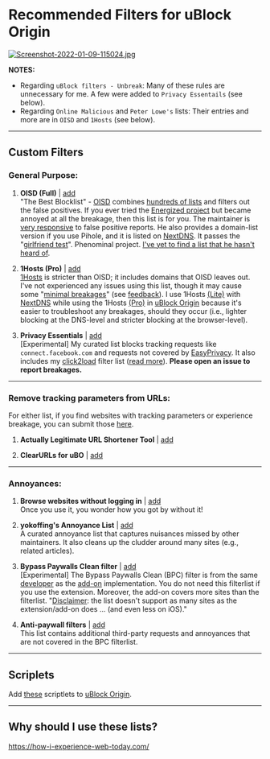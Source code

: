 # Recommended Filters for uBlock Origin

[![Screenshot-2022-01-09-115024.jpg](https://i.postimg.cc/jqN31xLy/Screenshot-2022-01-09-115024.jpg)](https://postimg.cc/z3zkb1wf)

**NOTES:**
 - Regarding `uBlock filters - Unbreak`: Many of these rules are unnecessary for me. A few were added to `Privacy Essentails` (see below).
 - Regarding `Online Malicious` and `Peter Lowe's` lists: Their entries and more are in `OISD` and `1Hosts` (see below).
 
 ***
 
## Custom Filters

### General Purpose:
1) **OISD (Full)** | [add](https://oisd.nl/downloads)
<br> "The Best Blocklist" - [OISD](https://oisd.nl/) combines [hundreds of lists](https://oisd.nl/includedlists/full) and filters out the false positives. If you ever tried the [Energized project](https://github.com/EnergizedProtection/block) but became annoyed at all the breakage, then this list is for you. The maintainer is [very responsive](https://www.reddit.com/r/oisd_blocklist/comments/s70dhx/oisd_domain_blocklist/?sort=new) to false positive reports. He also provides a domain-list version if you use Pihole, and it is listed on [NextDNS](https://nextdns.io/?from=xujj63g5). It passes the "[girlfriend test](https://www.urbandictionary.com/define.php?term=girlfriend%20test#:~:text=When%20a%20piece%20of%20technology%20is%20easy%20enough%20for%20your%20girlfriend%20to%20use%20without%20calling%20you)". Phenominal project. [I've yet to find a list that he hasn't heard of](https://oisd.nl/knownlists.php).

2) **1Hosts (Pro)** | [add](https://raw.githubusercontent.com/badmojr/1Hosts/master/Pro/adblock.txt)
<br> [1Hosts](https://github.com/badmojr/1Hosts#safeguard-your-devices-against-pesky-ads-trackers-and-malware) is stricter than OISD; it includes domains that OISD leaves out. I've not experienced any issues using this list, though it may cause some "[minimal breakages](https://github.com/badmojr/1Hosts#quickstart-guide)" (see [feedback](https://reddit.com/r/nextdns/comments/uxwabr/kind_of_amazed_at_1hosts_pro/)). I use 1Hosts [(Lite)](https://raw.githubusercontent.com/badmojr/1Hosts/master/Lite/domains.txt) with [NextDNS](https://nextdns.io/?from=xujj63g5) while using the 1Hosts [(Pro)](https://raw.githubusercontent.com/badmojr/1Hosts/master/Pro/adblock.txt) in [uBlock Origin](https://github.com/gorhill/uBlock#ublock-origin) because it's easier to troubleshoot any breakages, should they occur (i.e., lighter blocking at the DNS-level and stricter blocking at the browser-level).

3) **Privacy Essentials** | [add](https://raw.githubusercontent.com/yokoffing/filterlists/main/PrivacyEssentials.txt)
<br> [Experimental] My curated list blocks tracking requests like `connect.facebook.com` and requests not covered by [EasyPrivacy](https://github.com/easylist/easylist#easyprivacy). It also includes my [click2load](https://raw.githubusercontent.com/yokoffing/filterlists/main/click2load.txt) filter list ([read more](https://twitter.com/gorhill/status/1377613392559636486)). **Please open an issue to report breakages.**

***

### Remove tracking parameters from URLs:
For either list, if you find websites with tracking parameters or experience breakage, you can submit those [here](https://github.com/DandelionSprout/adfilt/discussions/163?sort=new).
1) **Actually Legitimate URL Shortener Tool** | [add](https://raw.githubusercontent.com/DandelionSprout/adfilt/master/LegitimateURLShortener.txt)

2) **ClearURLs for uBO** | [add](https://raw.githubusercontent.com/DandelionSprout/adfilt/master/ClearURLs%20for%20uBo/clear_urls_uboified.txt)

***

### Annoyances:
1) **Browse websites without logging in** | [add](https://raw.githubusercontent.com/DandelionSprout/adfilt/master/BrowseWebsitesWithoutLoggingIn.txt)
<br> Once you use it, you wonder how you got by without it!
  
2) **yokoffing's Annoyance List** | [add](https://raw.githubusercontent.com/yokoffing/filterlists/main/AnnoyanceList)
<br> A curated annoyance list that captures nuisances missed by other maintainers. It also cleans up the cludder around many sites (e.g., related articles).

3) **Bypass Paywalls Clean filter** | [add](https://gitlab.com/magnolia1234/bypass-paywalls-clean-filters/-/raw/main/bpc-paywall-filter.txt)
 <br> [Experimental] The Bypass Paywalls Clean (BPC) filter is from the same [developer](https://gitlab.com/magnolia1234) as the [add-on](https://addons.mozilla.org/en-US/firefox/addon/bypass-paywalls-clean/) implementation. You do not need this filterlist if you use the extension. Moreover, the add-on covers more sites than the filterlist. "[Disclaimer](https://gitlab.com/magnolia1234/bypass-paywalls-clean-filters#bypass-paywalls-clean-filters): the list doesn't support as many sites as the extension/add-on does ... (and even less on iOS)."

4) **Anti-paywall filters** | [add](https://raw.githubusercontent.com/llacb47/miscfilters/master/antipaywall.txt)
 <br> This list contains additional third-party requests and annoyances that are not covered in the BPC filterlist.
 
 ***
 
## Scriplets
Add [these](https://github.com/uBlock-user/uBO-Scriptlets) scriptlets to [uBlock Origin](https://github.com/gorhill/uBlock#ublock-origin).

***

## Why should I use these lists?
https://how-i-experience-web-today.com/
